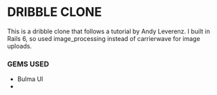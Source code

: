 # DRIBBLE CLONE

This is a dribble clone that follows a tutorial by Andy Leverenz. I built in Rails 6, so used image_processing instead of carrierwave for image uploads. 

### GEMS USED

* Bulma UI
* 
